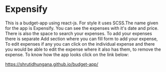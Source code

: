 # Expensify

This is a budget-app using react-js. For style it uses SCSS.The name given for the app is Expensify. You can see the expenses with it's date and price. There is also the space to search your expenses. To add your expenses there is separate Add section where you can fill form to add your expense, To edit expenses if any you can click on the individual expense and there you would be able to edit the expense where it also has
them, to remove the expense. To know how the app looks click on the link below:

https://shrutidhungana.github.io/budget-app/

